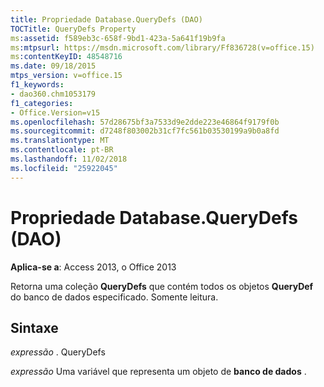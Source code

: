 ```yaml
---
title: Propriedade Database.QueryDefs (DAO)
TOCTitle: QueryDefs Property
ms:assetid: f589eb3c-658f-9bd1-423a-5a641f19b9fa
ms:mtpsurl: https://msdn.microsoft.com/library/Ff836728(v=office.15)
ms:contentKeyID: 48548716
ms.date: 09/18/2015
mtps_version: v=office.15
f1_keywords:
- dao360.chm1053179
f1_categories:
- Office.Version=v15
ms.openlocfilehash: 57d28675bf3a7533d9e2dde223e46864f9179f0b
ms.sourcegitcommit: d7248f803002b31cf7fc561b03530199a9b0a8fd
ms.translationtype: MT
ms.contentlocale: pt-BR
ms.lasthandoff: 11/02/2018
ms.locfileid: "25922045"
---
```

# <a name="databasequerydefs-property-dao"></a>Propriedade Database.QueryDefs (DAO)


**Aplica-se a**: Access 2013, o Office 2013

Retorna uma coleção **QueryDefs** que contém todos os objetos **QueryDef** do banco de dados especificado. Somente leitura.

## <a name="syntax"></a>Sintaxe

*expressão* . QueryDefs

*expressão* Uma variável que representa um objeto de **banco de dados** .


